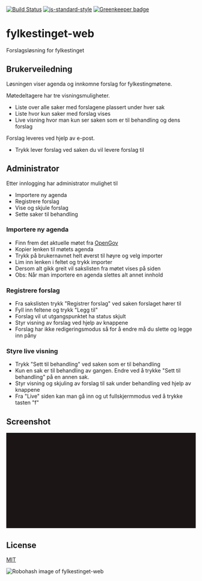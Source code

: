 [![Build Status](https://travis-ci.org/telemark/fylkestinget-web.svg?branch=master)](https://travis-ci.org/telemark/fylkestinget-web)
[![js-standard-style](https://img.shields.io/badge/code%20style-standard-brightgreen.svg?style=flat)](https://github.com/feross/standard)
[![Greenkeeper badge](https://badges.greenkeeper.io/telemark/fylkestinget-web.svg)](https://greenkeeper.io/)

# fylkestinget-web

Forslagsløsning for fylkestinget

## Brukerveiledning

Løsningen viser agenda og innkomne forslag for fylkestingmøtene.

Møtedeltagere har tre visningsmuligheter.
- Liste over alle saker med forslagene plassert under hver sak
- Liste hvor kun saker med forslag vises
- Live visning hvor man kun ser saken som er til behandling og dens forslag

Forslag leveres ved hjelp av e-post.
- Trykk lever forslag ved saken du vil levere forslag til

## Administrator

Etter innlogging har administrator mulighet til
- Importere ny agenda
- Registrere forslag
- Vise og skjule forslag
- Sette saker til behandling

### Importere ny agenda

- Finn frem det aktuelle møtet fra [OpenGov](http://opengov.cloudapp.net/Meetings/tfk)
- Kopier lenken til møtets agenda
- Trykk på brukernavnet helt øverst til høyre og velg importer
- Lim inn lenken i feltet og trykk importer
- Dersom alt gikk greit vil sakslisten fra møtet vises på siden
- Obs: Når man importere en agenda slettes alt annet innhold

### Registrere forslag

- Fra sakslisten trykk "Registrer forslag" ved saken forslaget hører til
- Fyll inn feltene og trykk "Legg til"
- Forslag vil ut utgangspunktet ha status skjult
- Styr visning av forslag ved hjelp av knappene
- Forslag har ikke redigeringsmodus så for å endre må du slette og legge inn påny

### Styre live visning

- Trykk "Sett til behandling" ved saken som er til behandling
- Kun en sak er til behandling av gangen. Endre ved å trykke "Sett til behandling" på en annen sak.
- Styr visning og skjuling av forslag til sak under behandling ved hjelp av knappene
- Fra "Live" siden kan man gå inn og ut fullskjermmodus ved å trykke tasten "f"

## Screenshot

![Screenshot](static/fylkestinget-preview.gif "Screenshot of fylkestinget")

## License

[MIT](LICENSE)

![Robohash image of fylkestinget-web](https://robots.kebabstudios.party/fylkestinget-web.png "Robohash image of fylkestinget-web")
